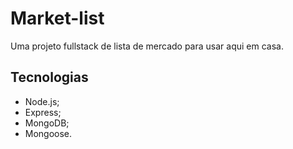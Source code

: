 # Market-list
Uma projeto fullstack de lista de mercado para usar aqui em casa.

## Tecnologias
* Node.js;
* Express;
* MongoDB;
* Mongoose.
  
